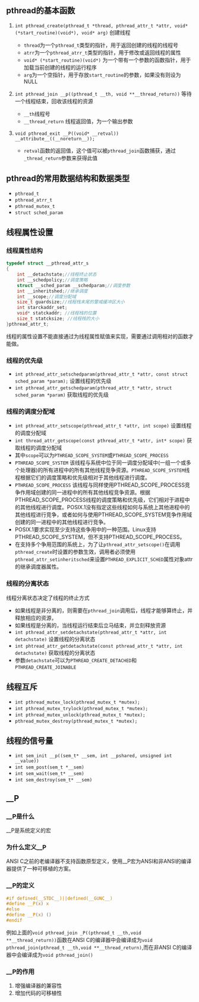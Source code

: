 ## pthread的基本函数

1. `int pthread_create(pthread_t *thread, pthread_attr_t *attr, void* (*start_routine)(void*), void* arg)` 创建线程
    - `thread`为一个`pthread_t`类型的指针，用于返回创建的线程的线程号
    - `atrr`为一个`pthread_atrr_t`类型的指针，用于修改或返回线程的属性
    - `void* (*start_routine)(void*)` 为一个带有一个参数的函数指针，用于加载当前创建的线程的运行程序
    - `arg`为一个空指针，用于存放`start_routine`的参数，如果没有则设为NULL

2. `int pthread_join __p((pthread_t __th, void **__thread_return))` 等待一个线程结束，回收该线程的资源
   - `__th`线程号
   - `__thread_return` 线程返回值，为一个输出参数

3. `void pthread_exit __P((void* __retval)) __attribute__((__noreturn__));`
   - `retval`函数的返回值，这个值可以被`pthread_join`函数捕获，通过`_thread_return`参数来获得此值
  

## pthread的常用数据结构和数据类型

- `pthread_t`
-  `pthread_atrr_t`
-  `pthread_mutex_t`
-  `struct sched_param`

## 线程属性设置
### 线程属性结构
```c
typedef struct __pthread_attr_s
{
    int __detachstate;//线程终止状态
    int __schedpolicy;//调度策略
    struct __sched_param __schedparam;//调度参数
    int __inheritshed;//继承调度
    int __scope;//调度分配域
    size_t guardsize;//线程栈末尾的警戒缓冲区大小
    int starckaddr_set;
    void* statckaddr; //线程栈的位置
    size_t statcksize; //线程栈的大小
}pthread_attr_t;
```
线程的属性设置不能直接通过为线程属性赋值来实现，需要通过调用相对的函数才能做。

### 线程的优先级

- `int pthread_attr_setschedparam(pthread_attr_t *attr, const struct sched_param *param);` 设置线程的优先级
- `int pthread_attr_getschedparam(pthread_attr_t *attr, struct sched_param *param)` 获取线程的优先级

### 线程的调度分配域

- `int pthread_attr_setscope(pthread_attr_t *attr, int scope)` 设置线程的调度分配域
- `int thread_attr_getscope(const pthread_attr_t *attr, int* scope)` 获取线程的调度分配域
- 其中`scope`可以为`PTHREAD_SCOPE_SYSTEM`或`PTHREAD_SCOPE_PROCESS`
- `PTHREAD_SCOPE_SYSTEM` 该线程与系统中位于同一调度分配域中(一组一个或多个处理器)的所有进程中的所有其他线程竞争资源。`PTHREAD_SCOPE_SYSTEM`线程根据它们的调度策略和优先级相对于其他线程进行调度。
- `PTHREAD_SCOPE_PROCESS` 该线程与同样使用PTHREAD_SCOPE_PROCESS竞争作用域创建的同一进程中的所有其他线程竞争资源。根据PTHREAD_SCOPE_PROCESS线程的调度策略和优先级，它们相对于进程中的其他线程进行调度。POSIX.1没有指定这些线程如何与系统上其他进程中的其他线程进行竞争，或者如何与使用PTHREAD_SCOPE_SYSTEM竞争作用域创建的同一进程中的其他线程进行竞争。
- POSIX.1要求实现至少支持这些争用中的一种范围。Linux支持PTHREAD_SCOPE_SYSTEM，但不支持PTHREAD_SCOPE_PROCESS。
- 在支持多个争用范围的系统上，为了让`pthread_attr_setscope()`在调用`pthread_create`时设置的参数生效，调用者必须使用`pthread_attr_setinheritsched`来设置`PTHREAD_EXPLICIT_SCHED`属性对象attr的继承调度器属性。

### 线程的分离状态

线程分离状态决定了线程的终止方式

- 如果线程是非分离的，则需要在`pthread_join`调用后，线程才能够算终止，并释放相应的资源，
- 如果线程是分离的，当线程运行结束后立马结束，并立刻释放资源
- `int pthread_attr_setdetachstate(pthread_attr_t *attr, int detachstate)` 设置线程的分离状态
- `int phtread_attr_getdetachstate(const pthread_attr_t *attr, int detachstate)` 获取线程的分离状态
- 参数`detachstate`可以为`PTHREAD_CREATE_DETACHED`和`PTHREAD_CREATE_JOINABLE`

## 线程互斥

- `int pthread_mutex_lock(pthread_mutex_t *mutex);`
- `int pthread_mutex_trylock(pthread_mutex_t *mutex);`
- `int pthread_mutex_unlock(pthread_mutex_t *mutex);`
- `pthread_mutex_destroy(pthread_mutex_t *mutex);`

## 线程的信号量
- `int sem_init __p((sem_t* __sem, int __pshared, unsigned int __value))`
- `int sem_post(sem_t *__sem)`
- `int sem_wait(sem_t* __sem)`
- `int sem_destroy(sem_t* __sem)` 

## __P

### __P是什么
__P是系统定义的宏

### 为什么定义__P

ANSI C之前的老编译器不支持函数原型定义，使用__P宏为ANSI和非ANSI的编译器提供了一种可移植的方案。

### __P的定义

```c
#if defined(__STDC__)||defined(__GUNC__)
#define __P(x) x
#else
#define __P(x) ()
#endif
```

例如上面的`void pthread_join _P((pthread_t __th,void **__thread_return))`函数在ANSI C的编译器中会编译成为`void pthread_join(pthread_t __th,void **__thread_return)`,而在非ANSI C的编译器中会编译成为`void pthread_join()`

### __P的作用

1. 增强编译器的兼容性
2. 增加代码的可移植性

